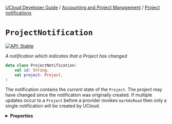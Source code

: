 [UCloud Developer Guide](/docs/developer-guide/README.md) / [Accounting and Project Management](/docs/developer-guide/accounting-and-projects/README.md) / [Project notifications](/docs/developer-guide/accounting-and-projects/project-notifications.md)

# `ProjectNotification`


[![API: Stable](https://img.shields.io/static/v1?label=API&message=Stable&color=green&style=flat-square)](/docs/developer-guide/core/api-conventions.md)


_A notification which indicates that a Project has changed_

```kotlin
data class ProjectNotification(
    val id: String,
    val project: Project,
)
```
The notification contains the _current_ state of the `Project`. The project may have changed since the
notification was originally created. If multiple updates occur to a `Project` before a provider invokes
`markAsRead` then only a single notification will be created by UCloud.

<details>
<summary>
<b>Properties</b>
</summary>

<details>
<summary>
<code>id</code>: <code><code><a href='https://kotlinlang.org/api/latest/jvm/stdlib/kotlin/-string/'>String</a></code></code> An identifier which uniquely identifies this notifications
</summary>



The identifier is never re-used for a new notifications.


</details>

<details>
<summary>
<code>project</code>: <code><code><a href='/docs/reference/dk.sdu.cloud.project.api.v2.Project.md'>Project</a></code></code> The current state of the project which has been updated
</summary>





</details>



</details>


